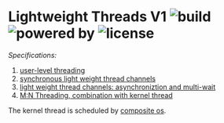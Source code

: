 # Lightweight Threads V1 ![build](https://img.shields.io/badge/build-passing-brightgreen.svg) ![powered by](https://img.shields.io/badge/powered%20by-team%20ninja-ff69b4.svg) ![license](https://img.shields.io/badge/license-MIT-blue.svg)

*Specifications:*
1. [user-level threading](https://github.com/fengvyi/lwt-v1-team-ninja/blob/master/csci_6411_lwt.pdf)
2. [synchronous light weight thread channels](https://github.com/fengvyi/lwt-v1-team-ninja/blob/master/csci_6411_lwt_schan.pdf)
3. [light weight thread channels: asynchroniztion and multi-wait](https://github.com/fengvyi/lwt-v1-team-ninja/blob/master/csci_6411_lwt_async_grp.pdf)
4. [M:N Threading, combination with kernel thread](https://github.com/fengvyi/lwt-v1-team-ninja/blob/master/csci_6411_lwt_kthds.pdf)

The kernel thread is scheduled by [composite os](https://github.com/gparmer/composite).
